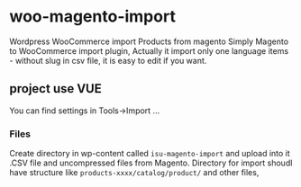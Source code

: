 # woo-magento-import
Wordpress WooCommerce import Products from magento
Simply Magento to WooCommerce import plugin,
Actually it import only one language items - without slug in csv file, it is easy to edit if you want.

## project use VUE
You can find settings in Tools->Import ...

### Files
Create directory in wp-content called `isu-magento-import` and upload into it .CSV file and uncompressed files from Magento.
Directory for import shoudl have structure like `products-xxxx/catalog/product/` and other files, 

